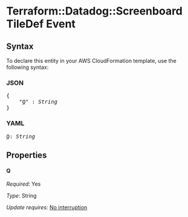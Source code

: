 # Terraform::Datadog::Screenboard TileDef Event

## Syntax

To declare this entity in your AWS CloudFormation template, use the following syntax:

### JSON

<pre>
{
    "<a href="#q" title="Q">Q</a>" : <i>String</i>
}
</pre>

### YAML

<pre>
<a href="#q" title="Q">Q</a>: <i>String</i>
</pre>

## Properties

#### Q

_Required_: Yes

_Type_: String

_Update requires_: [No interruption](https://docs.aws.amazon.com/AWSCloudFormation/latest/UserGuide/using-cfn-updating-stacks-update-behaviors.html#update-no-interrupt)

